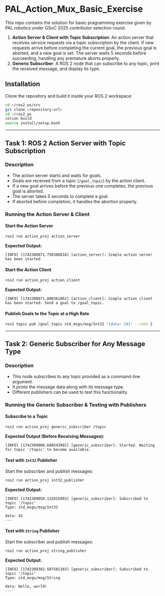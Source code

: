 # PAL_Action_Mux_Basic_Exercise
 This repo contains the solution for basic pragramming exercise given by PAL robotics under GSoC 2025 contributor selection round. 

1. **Action Server & Client with Topic Subscription**: An action server that receives service requests via a topic subscription by the client. If new requests arrive before completing the current goal, the previous goal is aborted, and a new goal is set. The server waits 5 seconds before succeeding, handling any premature aborts properly.
2. **Generic Subscriber**: A ROS 2 node that can subscribe to any topic, print the received message, and display its type.

## Installation
Clone the repository and build it inside your ROS 2 workspace:

```bash
cd ~/ros2_ws/src
git clone <repository-url>
cd ~/ros2_ws
colcon build 
source install/setup.bash
```

---
## Task 1: ROS 2 Action Server with Topic Subscription
### Description
- The action server starts and waits for goals.
- Goals are received from a topic (`/goal_topic`) by the action client.
- If a new goal arrives before the previous one completes, the previous goal is aborted.
- The server takes 5 seconds to complete a goal.
- If aborted before completion, it handles the abortion properly.

### Running the Action Server & Client
#### Start the Action Server
```bash
ros2 run action_proj action_server
```
**Expected Output:**
```
[INFO] [1742308871.758388818] [action_server]: Simple action server has been started
```

#### Start the Action Client
```bash
ros2 run action_proj action_client
```
**Expected Output:**
```
[INFO] [1742308871.800361062] [action_client]: Simple action client has been started. Send a goal to /goal_topic.
```

#### Publish Goals to the Topic at a High Rate
```bash
ros2 topic pub /goal_topic std_msgs/msg/Int32 "{data: 10}" --rate 2
```

---
## Task 2: Generic Subscriber for Any Message Type
### Description
- This node subscribes to any topic provided as a command-line argument.
- It prints the message data along with its message type.
- Different publishers can be used to test this functionality.

### Running the Generic Subscriber & Testing with Publishers
#### Subscribe to a Topic
```bash
ros2 run action_proj generic_subscriber /topic
```
**Expected Output (Before Receiving Messages):**
```
[INFO] [1742309000.688543991] [generic_subscriber]: Started. Waiting for topic '/topic' to become available.
```

#### Test with `Int32` Publisher
Start the subscriber and publish messages:
```bash
ros2 run action_proj int32_publisher
```
**Expected Output:**
```
[INFO] [1742309050.132815093] [generic_subscriber]: Subscribed to topic '/topic'
Type: std_msgs/msg/Int32

data: 42
---
```

#### Test with `String` Publisher
Start the subscriber and publish messages:
```bash
ros2 run action_proj string_publisher
```
**Expected Output:**
```
[INFO] [1742309302.507581303] [generic_subscriber]: Subscribed to topic '/topic'
Type: std_msgs/msg/String

data: Hello, world!
---
```
